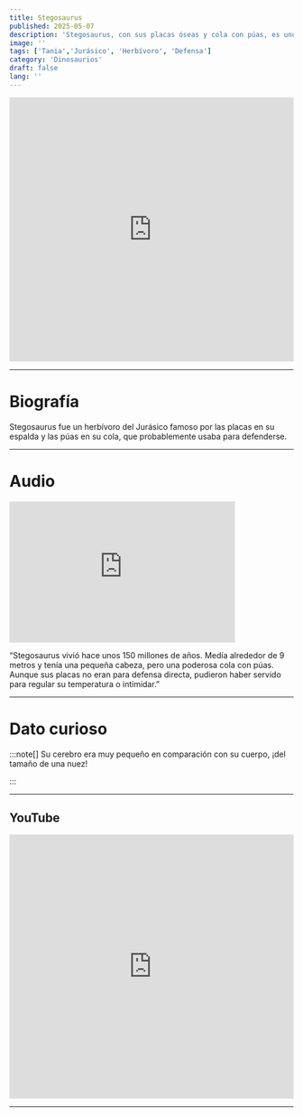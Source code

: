 ```yaml
---
title: Stegosaurus
published: 2025-05-07
description: 'Stegosaurus, con sus placas óseas y cola con púas, es uno de los dinosaurios más icónicos del Jurásico.'
image: ''
tags: ['Tania','Jurásico', 'Herbívoro', 'Defensa']
category: 'Dinosaurios'
draft: false 
lang: ''
---
```

<iframe width="100%" height="468" src="https://drive.google.com/file/d/1mLBF1GeG2MA_Ie0GBZAdbZH0os4m-cPi/preview" frameborder="0" allowfullscreen></iframe>

---

# Biografía
Stegosaurus fue un herbívoro del Jurásico famoso por las placas en su espalda y las púas en su cola, que probablemente usaba para defenderse.

---
# Audio

<iframe width="400" height="250" src="https://drive.google.com/file/d/1x8mf7DecItx7h9Lv5lQx6mnv9h5BMx_n/preview" frameborder="0" allowfullscreen></iframe>

“Stegosaurus vivió hace unos 150 millones de años. Medía alrededor de 9 metros y tenía una pequeña cabeza, pero una poderosa cola con púas. Aunque sus placas no eran para defensa directa, pudieron haber servido para regular su temperatura o intimidar.”

---

# Dato curioso
:::note[]
Su cerebro era muy pequeño en comparación con su cuerpo, ¡del tamaño de una nuez!

:::

---
## YouTube

<iframe width="100%" height="468" src="https://www.youtube.com/embed/7Dsxe1qJW_o?si=9uiy_x5Z5EKVgiOt" title="YouTube video player" frameborder="0" allow="accelerometer; autoplay; clipboard-write; encrypted-media; gyroscope; picture-in-picture; web-share" allowfullscreen></iframe>

---